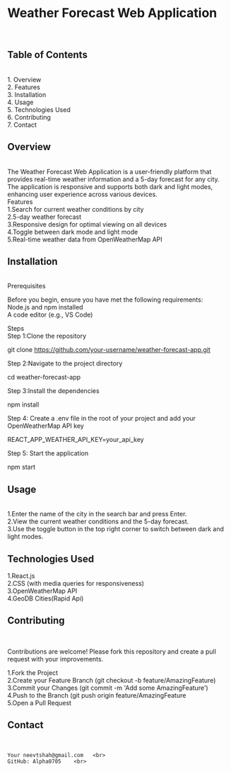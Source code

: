 <h1>Weather Forecast Web Application</h1><br>

<h2>Table of Contents</h2><br>
   1. Overview   <br>
   2. Features   <br>
   3. Installation   <br>
   4. Usage   <br>
   5. Technologies Used   <br>
   6. Contributing    <br>
   7. Contact    <br>

<h2>Overview</h2><br>
The Weather Forecast Web Application is a user-friendly platform that provides real-time weather information and a 5-day forecast for any city. The application is responsive and supports both dark and light modes, enhancing user experience across various devices.   <br>

</h2>Features</h2><br>
    1.Search for current weather conditions by city   <br>
    2.5-day weather forecast    <br>
    3.Responsive design for optimal viewing on all devices    <br>
    4.Toggle between dark mode and light mode    <br>
    5.Real-time weather data from OpenWeatherMap API   <br>

<h2>Installation</h2><br>
Prerequisites<br>

Before you begin, ensure you have met the following requirements:    <br>
    Node.js and npm installed     <br>
    A code editor (e.g., VS Code)     <br>
    
Steps<br>
Step 1:Clone the repository<br>

git clone https://github.com/your-username/weather-forecast-app.git<br>

Step 2:Navigate to the project directory<br>

cd weather-forecast-app   <br>

Step 3:Install the dependencies     <br>

npm install    <br>

Step 4: Create a .env file in the root of your project and add your OpenWeatherMap API key    <br>

REACT_APP_WEATHER_API_KEY=your_api_key   <br>

Step 5: Start the application    <br>

npm start   <br>

<h2>Usage</h2>   <br>
1.Enter the name of the city in the search bar and press Enter.   <br>
2.View the current weather conditions and the 5-day forecast.     <br>
3.Use the toggle button in the top right corner to switch between dark and light modes.    <br>

<h2>Technologies Used</h2>

1.React.js <br>
2.CSS (with media queries for responsiveness)<br>
3.OpenWeatherMap API<br>
4.GeoDB Cities(Rapid Api) <br>

<h2>Contributing</h2> <br>

Contributions are welcome! Please fork this repository and create a pull request with your improvements. <br>

1.Fork the Project <br>
2.Create your Feature Branch (git checkout -b feature/AmazingFeature)  <br>
3.Commit your Changes (git commit -m 'Add some AmazingFeature')   <br>
4.Push to the Branch (git push origin feature/AmazingFeature   <br>
5.Open a Pull Request  <br>

<h2>Contact</h2>   <br>

    Your neevtshah@gmail.com   <br>
    GitHub: Alpha0705    <br>
